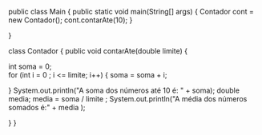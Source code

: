 
public class Main {
 public static void main(String[] args) {
 Contador cont = new Contador();
 cont.contarAte(10); 
 }


}

class Contador {
 public void contarAte(double limite) {
     
     
int soma = 0;     
 for (int i = 0 ; i <= limite;  i++) {
    soma = soma + i;


 
 } System.out.println("A soma dos números até 10 é: " + soma);
double media;
media = soma / limite ;
 System.out.println("A média dos números somados é:" + media );
 
 }
}


